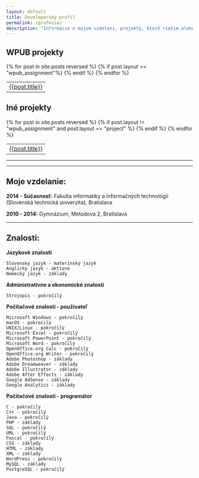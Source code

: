 ```yaml
---
layout: default
title: Developerský profil
permalink: /profesia/
description: "Informácie o mojom vzdelaní, projekty, ktoré riešim alebo na ktorých som pracoval. Taktiež dokumentácia k zadaniam z predmetu Webové publikovanie"
---
```

WPUB projekty
---
<table class="list">
    <tr>
        {% for post in site.posts reversed %}
        {% if post.layout == "wpub_assignment"%}
            <td>
                <div class="list-cell">
                    <a href ="{{post.url}}" style="width: 100%; height: 100%; display: block;"> 
                    {{post.title}} 
                    </a>
                </div>
            </td>
        {% endif %}
        {% endfor %}
    </tr>
</table>

Iné projekty
---
<table class="list">
    <tr>
        {% for post in site.posts reversed %}
        {% if post.layout != "wpub_assignment" and post.layout == "project" %}
            <td>
                <div class="list-cell">
                    <a href ="{{post.url}}" style="width: 100%; height: 100%; display: block;"> 
                    {{post.title}} 
                    </a>
                </div>
            </td>
        {% endif %}
        {% endfor %}
    </tr>
</table>

- - - 
- - -

Moje vzdelanie:
---
**2014 - Súčasnosť:** Fakulta informatiky a informačných technológií (Slovenská technická univerzita), Bratislava

**2010 - 2014:** Gymnázium, Metodova 2, Bratislava

- - - 

Znalosti:
---
**Jazykové znalosti**

    Slovenský jazyk - materinský jazyk
    Anglický jazyk - aktívne 
    Nemecký jazyk - základy

**Administratívne a ekonomické znalosti**

    Strojopis - pokročilý

**Počítačové znalosti - používateľ**

    Microsoft Windows - pokročilý
    macOS - pokročilý 
    UNIX/Linux - pokročilý
    Microsoft Excel - pokročilý 
    Microsoft PowerPoint - pokročilý 
    Microsoft Word - pokročilý 
    OpenOffice.org Calc - pokročilý 
    OpenOffice.org Writer - pokročilý   
    Adobe Photoshop - základy 
    Adobe Dreamweaver - základy 
    Adobe Illustrator - základy
    Adobe After Effects - základy 
    Google AdSense - základy 
    Google Analytics - základy

**Počítačové znalosti - programátor**

    C - pokročilý 
    C++ - pokročilý 
    Java - pokročilý 
    PHP - základy 
    SQL - pokročilý 
    UML - pokročilý  
    Pascal - pokročilý 
    CSS - základy 
    HTML - základy 
    XML - základy 
    WordPress - pokročilý 
    MySQL - základy 
    PostgreSQL - pokročilý